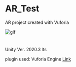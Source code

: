 # AR_Test
 AR project created with Vuforia
 
![gif](https://user-images.githubusercontent.com/26629624/167251919-0cccc3bc-4f50-45ac-8ae3-59b07931a9f3.gif)

# 
Unity Ver. 2020.3 lts

plugin used: Vuforia Engine [Link](https://library.vuforia.com/)
